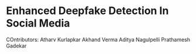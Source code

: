 # Enhanced Deepfake Detection In Social Media
COntributors:
Atharv Kurlapkar
Akhand Verma
Aditya Nagulpelli
Prathamesh Gadekar
